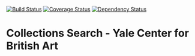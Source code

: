 [![Build Status](https://travis-ci.org/yulgit1/blacklight-collections2.svg?branch=master)](https://travis-ci.org/yulgit1/blacklight-collections2) [![Coverage Status](https://coveralls.io/repos/github/yulgit1/blacklight-collections2/badge.svg?branch=master)](https://coveralls.io/github/yulgit1/blacklight-collections2?branch=master) [![Dependency Status](https://gemnasium.com/badges/github.com/yulgit1/blacklight-collections2.svg)](https://gemnasium.com/github.com/yulgit1/blacklight-collections2)

#  Collections Search -  Yale Center for British Art
